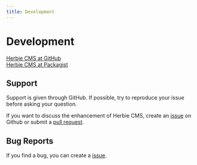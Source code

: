 ```yaml
---
title: Development
---
```


# Development

[Herbie CMS at GitHub](https://github.com/getherbie/herbie)  
[Herbie CMS at Packagist](https://packagist.org/packages/getherbie/)

## Support

Support is given through GitHub. 
If possible, try to reproduce your issue before asking your question.

If you want to discuss the enhancement of Herbie CMS, create an [issue](https://github.com/getherbie/herbie/issues) on Github or submit a [pull request](https://github.com/getherbie/herbie).

## Bug Reports

If you find a bug, you can create a [issue](https://github.com/getherbie/herbie/issues).
